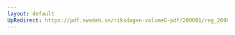 ```yaml
---
layout: default
UpRedirect: https://pdf.swedeb.se/riksdagen-volumeG-pdf/200001/reg_200001/reg_200001_0337.pdf
---
```

